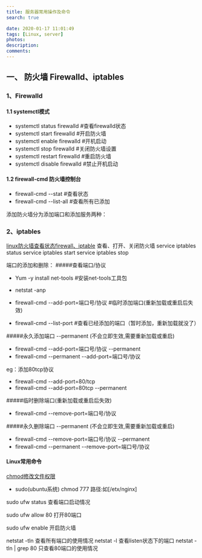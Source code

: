 ```yaml
---
title: 服务器常用操作及命令
search: true

date: 2020-01-17 11:01:49
tags: [Linux, server]
photos:
description:
comments:
---
```


## 一、 防火墙 Firewalld、iptables
### 1、Firewalld
#### 1\.1 systemctl模式 
- systemctl status firewalld        #查看firewalld状态
- systemctl start firewalld         #开启防火墙
- systemctl enable firewalld        #开机启动 
- systemctl stop firewalld          #关闭防火墙设置
- systemctl restart firewalld       #重启防火墙
- systemctl disable firewalld       #禁止开机启动
#### 1\.2 firewall-cmd 防火墙控制台
- firewall-cmd --stat               #查看状态
- firewall-cmd --list-all           #查看所有已添加

添加防火墙分为添加端口和添加服务两种：

### 2、iptables
[linux防火墙查看状态firewall、iptable](https://www.cnblogs.com/zxg-blog/p/9835263.html)
 查看、打开、关闭防火墙
 service iptables status
 service iptables start
 service iptables stop

端口的添加和删除：
#####查看端口/协议
- Yum -y install net-tools #安装net-tools工具包
- netstat -anp

- firewall-cmd --add-port=端口号/协议               #临时添加端口(重新加载或重启后失效)
- firewall-cmd --list-port                        #查看已经添加的端口（暂时添加，重新加载就没了）

#####永久添加端口 --permanent (不会立即生效,需要重新加载或重启)
- firewall-cmd --add-port=端口号/协议 --permanent
- firewall-cmd --permanent --add-port=端口号/协议

eg：添加80tcp协议
- firewall-cmd --add-port=80/tcp
- firewall-cmd --add-port=80tcp --permanent

#####临时删除端口(重新加载或重启后失效)
- firewall-cmd --remove-port=端口号/协议

#####永久删除端口 --permanent (不会立即生效,需要重新加载或重启)
- firewall-cmd --remove-port=端口号/协议 --permanent
- firewall-cmd --permanent --remove-port=端口号/协议

#### Linux常用命令 
[chmod修改文件权限 ](https://blog.csdn.net/pythonw/article/details/80263428)
- sudo(ubuntu系统) chmod 777 路径:如[/etx/nginx] 

sudo ufw status 查看端口启动情况

sudo ufw allow 80 打开80端口

sudo ufw enable 开启防火墙

netstat -tln 查看所有端口的使用情况
netstat -l 查看listen状态下的端口
netstat -tln | grep 80 只查看80端口的使用情况

